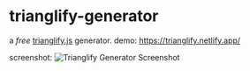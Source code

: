 # trianglify-generator

a *free* [trianglify.js](https://github.com/qrohlf/trianglify) generator. demo: <https://trianglify.netlify.app/>

screenshot:
![Trianglify Generator Screenshot](https://i.imgur.com/ivTYwPQ.png "Screenshot")
